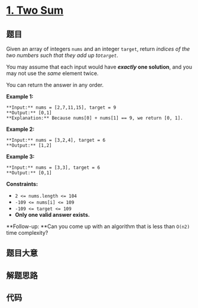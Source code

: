 # [1. Two Sum](https://leetcode.com/problems/two-sum)

## 题目

Given an array of integers `nums` and an integer `target`, return _indices of
the two numbers such that they add up to`target`_.

You may assume that each input would have **_exactly_ one solution**, and you
may not use the _same_ element twice.

You can return the answer in any order.



**Example 1:**

    
    
    **Input:** nums = [2,7,11,15], target = 9
    **Output:** [0,1]
    **Explanation:** Because nums[0] + nums[1] == 9, we return [0, 1].
    

**Example 2:**

    
    
    **Input:** nums = [3,2,4], target = 6
    **Output:** [1,2]
    

**Example 3:**

    
    
    **Input:** nums = [3,3], target = 6
    **Output:** [0,1]
    



**Constraints:**

  * `2 <= nums.length <= 104`
  * `-109 <= nums[i] <= 109`
  * `-109 <= target <= 109`
  * **Only one valid answer exists.**



**Follow-up:  **Can you come up with an algorithm that is less than `O(n2)`
time complexity?


## 题目大意

## 解题思路

## 代码

```javascript

```
